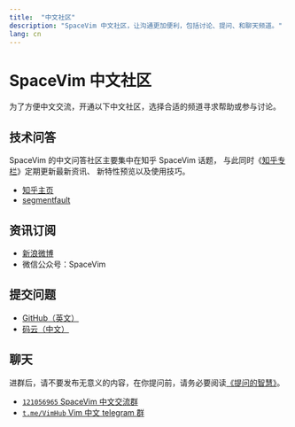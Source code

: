 ```yaml
---
title:  "中文社区"
description: "SpaceVim 中文社区，让沟通更加便利，包括讨论、提问、和聊天频道。"
lang: cn
---
```


# SpaceVim 中文社区

为了方便中文交流，开通以下中文社区，选择合适的频道寻求帮助或参与讨论。

## 技术问答

SpaceVim 的中文问答社区主要集中在知乎 SpaceVim 话题，
与此同时《[知乎专栏](https://zhuanlan.zhihu.com/SpaceVim)》定期更新最新资讯、
新特性预览以及使用技巧。

- [知乎主页](https://www.zhihu.com/people/SpaceVim/)
- [segmentfault](https://segmentfault.com/t/spacevim)

## 资讯订阅

- <i class="fab fa-weibo"></i> [新浪微博](https://weibo.com/SpaceVim)
- <i class="fab fa-weixin"></i> 微信公众号：SpaceVim

## 提交问题

- [GitHub（英文）](https://github.com/SpaceVim/SpaceVim)
- [码云（中文）](https://gitee.com/spacevim/SpaceVim/issues)

## 聊天

进群后，请不要发布无意义的内容，在你提问前，请务必要阅读[《提问的智慧》](http://doc.zengrong.net/smart-questions/cn.html)。

- <i class="fab fa-qq"></i> [`121056965` SpaceVim 中文交流群](https://jq.qq.com/?_wv=1027&k=43DB6SG)
- <i class="fab fa-telegram-plane"></i> [`t.me/VimHub` Vim 中文 telegram 群](https://t.me/VimHub)
